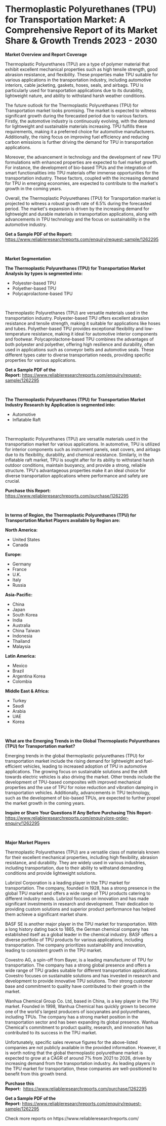 <p><h1>Thermoplastic Polyurethanes (TPU) for Transportation Market: A Comprehensive Report of its Market Share & Growth Trends 2023 - 2030</h1></p><p><strong>Market Overview and Report Coverage</strong></p>
<p><p>Thermoplastic Polyurethanes (TPU) are a type of polymer material that exhibit excellent mechanical properties such as high tensile strength, good abrasion resistance, and flexibility. These properties make TPU suitable for various applications in the transportation industry, including automotive interiors, cable jacketing, gaskets, hoses, seals, and airbags. TPU is particularly used for transportation applications due to its durability, lightweight nature, and ability to withstand harsh weather conditions.</p><p>The future outlook for the Thermoplastic Polyurethanes (TPU) for Transportation market looks promising. The market is expected to witness significant growth during the forecasted period due to various factors. Firstly, the automotive industry is continuously evolving, with the demand for lightweight and sustainable materials increasing. TPU fulfills these requirements, making it a preferred choice for automotive manufacturers. Additionally, the rising focus on improving fuel efficiency and reducing carbon emissions is further driving the demand for TPU in transportation applications.</p><p>Moreover, the advancement in technology and the development of new TPU formulations with enhanced properties are expected to fuel market growth. For instance, the development of bio-based TPUs and the integration of smart functionalities into TPU materials offer immense opportunities for the transportation industry. These factors, coupled with the increasing demand for TPU in emerging economies, are expected to contribute to the market's growth in the coming years.</p><p>Overall, the Thermoplastic Polyurethanes (TPU) for Transportation market is projected to witness a robust growth rate of 6.5% during the forecasted period. The market's expansion is driven by the increasing demand for lightweight and durable materials in transportation applications, along with advancements in TPU technology and the focus on sustainability in the automotive industry.</p></p>
<p><strong>Get a Sample PDF of the Report:</strong> <a href="https://www.reliableresearchreports.com/enquiry/request-sample/1262295">https://www.reliableresearchreports.com/enquiry/request-sample/1262295</a></p>
<p>&nbsp;</p>
<p><strong>Market Segmentation</strong></p>
<p><strong>The Thermoplastic Polyurethanes (TPU) for Transportation Market Analysis by types is segmented into:</strong></p>
<p><ul><li>Polyester-based TPU</li><li>Polyether-based TPU</li><li>Polycaprolactone-based TPU</li></ul></p>
<p>&nbsp;</p>
<p><p>Thermoplastic Polyurethanes (TPU) are versatile materials used in the transportation industry. Polyester-based TPU offers excellent abrasion resistance and tensile strength, making it suitable for applications like hoses and tubes. Polyether-based TPU provides exceptional flexibility and low-temperature resistance, making it ideal for automotive interior components and footwear. Polycaprolactone-based TPU combines the advantages of both polyester and polyether, offering high resilience and durability, often used in applications such as conveyor belts and automotive seals. These different types cater to diverse transportation needs, providing specific properties for various applications.</p></p>
<p><strong>Get a Sample PDF of the Report:</strong>&nbsp;<a href="https://www.reliableresearchreports.com/enquiry/request-sample/1262295">https://www.reliableresearchreports.com/enquiry/request-sample/1262295</a></p>
<p>&nbsp;</p>
<p><strong>The Thermoplastic Polyurethanes (TPU) for Transportation Market Industry Research by Application is segmented into:</strong></p>
<p><ul><li>Automotive</li><li>Inflatable Raft</li></ul></p>
<p>&nbsp;</p>
<p><p>Thermoplastic Polyurethanes (TPU) are versatile materials used in the transportation market for various applications. In automotive, TPU is utilized for interior components such as instrument panels, seat covers, and airbags due to its flexibility, durability, and chemical resistance. Similarly, in the inflatable raft market, TPU is sought after for its ability to withstand harsh outdoor conditions, maintain buoyancy, and provide a strong, reliable structure. TPU's advantageous properties make it an ideal choice for diverse transportation applications where performance and safety are crucial.</p></p>
<p><strong>Purchase this Report:</strong>&nbsp; <a href="https://www.reliableresearchreports.com/purchase/1262295">https://www.reliableresearchreports.com/purchase/1262295</a></p>
<p>&nbsp;</p>
<p><strong>In terms of Region, the Thermoplastic Polyurethanes (TPU) for Transportation Market Players available by Region are:</strong></p>
<p>
    <p> <strong> North America: </strong>
        <ul>
            <li>United States</li>
            <li>Canada</li>
        </ul>
        </p> 
    <p> <strong> Europe: </strong>
        <ul>
            <li>Germany</li>
            <li>France</li>
            <li>U.K.</li>
            <li>Italy</li>
            <li>Russia</li>
        </ul>
        </p> 
    <p> <strong> Asia-Pacific: </strong>
        <ul>
            <li>China</li>
            <li>Japan</li>
            <li>South Korea</li>
            <li>India</li>
            <li>Australia</li>
            <li>China Taiwan</li>
            <li>Indonesia</li>
            <li>Thailand</li>
            <li>Malaysia</li>
        </ul>
        </p> 
    <p> <strong> Latin America: </strong>
        <ul>
            <li>Mexico</li>
            <li>Brazil</li>
            <li>Argentina Korea</li>
            <li>Colombia</li>
        </ul>
        </p> 
    <p> <strong> Middle East & Africa: </strong>
        <ul>
            <li>Turkey</li>
            <li>Saudi</li>
            <li>Arabia</li>
            <li>UAE</li>
            <li>Korea</li>
        </ul>
    </p>
    </p>
<p>&nbsp;</p>
<p><strong>What are the Emerging Trends in the Global Thermoplastic Polyurethanes (TPU) for Transportation market?</strong></p>
<p><p>Emerging trends in the global thermoplastic polyurethanes (TPU) for transportation market include the rising demand for lightweight and fuel-efficient vehicles, leading to increased adoption of TPU in automotive applications. The growing focus on sustainable solutions and the shift towards electric vehicles is also driving the market. Other trends include the development of TPU-based composites with improved mechanical properties and the use of TPU for noise reduction and vibration damping in transportation vehicles. Additionally, advancements in TPU technology, such as the development of bio-based TPUs, are expected to further propel the market growth in the coming years.</p></p>
<p><strong>Inquire or Share Your Questions If Any Before Purchasing This Report</strong>- <a href="https://www.reliableresearchreports.com/enquiry/pre-order-enquiry/1262295">https://www.reliableresearchreports.com/enquiry/pre-order-enquiry/1262295</a></p>
<p>&nbsp;</p>
<p><strong>Major Market Players</strong></p>
<p><p>Thermoplastic Polyurethanes (TPU) are a versatile class of materials known for their excellent mechanical properties, including high flexibility, abrasion resistance, and durability. They are widely used in various industries, including transportation, due to their ability to withstand demanding conditions and provide lightweight solutions. </p><p>Lubrizol Corporation is a leading player in the TPU market for transportation. The company, founded in 1928, has a strong presence in the global TPU market and offers a wide range of TPU products catering to different industry needs. Lubrizol focuses on innovation and has made significant investments in research and development. Their dedication to providing custom solutions and superior product performance has helped them achieve a significant market share.</p><p>BASF SE is another major player in the TPU market for transportation. With a long history dating back to 1865, the German chemical company has established itself as a global leader in the chemical industry. BASF offers a diverse portfolio of TPU products for various applications, including transportation. The company prioritizes sustainability and innovation, leading to consistent growth in the TPU market.</p><p>Covestro AG, a spin-off from Bayer, is a leading manufacturer of TPU for transportation. The company has a strong global presence and offers a wide range of TPU grades suitable for different transportation applications. Covestro focuses on sustainable solutions and has invested in research and development to provide innovative TPU solutions. Their strong customer base and commitment to quality have contributed to their growth in the market.</p><p>Wanhua Chemical Group Co. Ltd, based in China, is a key player in the TPU market. Founded in 1998, Wanhua Chemical has quickly grown to become one of the world's largest producers of isocyanates and polyurethanes, including TPUs. The company has a strong market position in the transportation sector and has been expanding its global presence. Wanhua Chemical's commitment to product quality, research, and innovation has contributed to its success in the TPU market.</p><p>Unfortunately, specific sales revenue figures for the above-listed companies are not publicly available in the provided information. However, it is worth noting that the global thermoplastic polyurethane market is expected to grow at a CAGR of around 7% from 2021 to 2026, driven by increasing demand from the transportation industry. As leading players in the TPU market for transportation, these companies are well-positioned to benefit from this growth trend.</p></p>
<p><strong>Purchase this Report:</strong>&nbsp;&nbsp;<a href="https://www.reliableresearchreports.com/purchase/1262295">https://www.reliableresearchreports.com/purchase/1262295</a></p>
<p></p>
<p><strong>Get a Sample PDF of the Report:</strong>&nbsp;<a href="https://www.reliableresearchreports.com/enquiry/request-sample/1262295">https://www.reliableresearchreports.com/enquiry/request-sample/1262295</a></p>
<p>Check more reports on https://www.reliableresearchreports.com/</p>